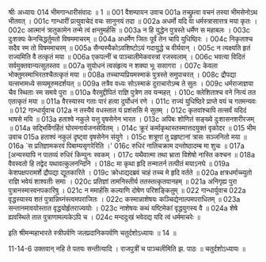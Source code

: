 श्रीः
अध्यायः 014
भीमगान्धारीसंवादः ॥ 1 ॥
001	वैशम्पायन उवाच 
001a	तच्छ्रुत्वा वचनं तस्या भीमसेनोऽथ भीतवत् ।
001c	गान्धारीं प्रत्युवाचेदं वचः सानुनयं तदा ॥
002a	अधर्मो यदि वा धर्मस्त्रासात्तत्र मया कृतः ।
002c	आत्मानं त्रातुकामेन तन्मे त्वं क्षन्तुमर्हसि ॥
003a	न हि युद्धेन पुत्रस्ते धर्मेण स महाबलः ।
003c	दुःशक्यः केनचिद्धर्तुमतो विषममाचरम् ॥
004a	अधर्मेण जितः पूर्वं तेन चापि युधिष्ठिरः ।
004c	निकृताश्च सदैव स्म तो विषममाचरम् ॥
005a	सैन्यस्यैकोऽवशिष्टोऽयं गदायुद्धे च वीर्यवान् ।
005c	न त्यक्ष्यति हृतं राज्यमिति वै तत्कृतं मया ॥
006a	एकपत्नीं च पाञ्चालीमेकवस्त्रां रजस्वलाम् ।
006c	भवत्या विदितं सर्वमुक्तवान्यत्सुतस्तव ॥
007a	सुयोधनं त्वसंहृत्य न शक्या भूः ससागरा ।
007c	केवला भोक्तुमस्माभिरतश्चैतत्कृतं मया ॥
008a	तच्चाप्यप्रियमस्माकं पुत्रस्ते समुपाचरत् ।
008c	द्रौपद्या यत्सभामध्ये सव्यमूरुमदर्शयत् ॥
009a	तत्रैव वध्यः सोऽस्माकं दुराचारोऽम्ब ते सुतः ।
009c	धर्मराजाज्ञया चैव स्थिताः स्म समये पुरा ॥
010a	वैरमुद्दीपितं राज्ञि पुत्रेण तव यन्महत् ।
010c	क्लेशिताश्च वने नित्यं तत एतत्कृतं मया ॥
011a	वैरस्यास्य गताः पारं हत्वा दुर्योधनं रणे ।
011c	राज्यं युधिष्ठिरे प्राप्ते वयं च गतमन्यवः ॥
012	गान्धार्युवाच 
012a	न तस्यैवं वधस्तात यं प्रशंससि मे सुतम् ।
012c	कृतवांश्चापि तत्सर्वं यदिदं भाषसे मयि ॥
013a	हताश्वे नकुले यत्तु वृषसेनेन भारत ।
013c	अपिबः शोणितं सङ्ख्ये दुःशासनशरीरजम् ॥
014a	सद्भिर्विगर्हितं घोरमनार्यजनसेवितम् ।
014c	क्रूरं कर्माकृथास्तस्मात्तदयुक्तं वृकोदर ॥
015	भीम उवाच 
015a	हताश्वं नकुलं दृष्ट्वा वृषसेनेन संयुगे ।
015c	शत्रूणां तु प्रहृष्टानां त्रासः सञ्जनितो मया ॥
016a	`स प्रतिज्ञामकरवं पिबाम्यसृगरेरिति ।'
016c	रुधिरं नातिचक्राम दन्तोष्ठादम्ब मा शुचः ॥
017a	[अन्यस्यापि न पातव्यं रुधिरं किम्पुनः स्वकम् ।
017c	यथैवात्मा तथा भ्राता विशेषो नास्ति कश्चन ॥
018a	वैवस्वतो हि तद्वेद यथावत्कुलनन्दिनि ।
018c	मा कृथा हृदि तन्मातर्न तत्पीतं मयाऽनघे ॥
019a	केशपक्षपरामर्शे द्रौपद्या द्यूतकारिते ।
019c	क्रोधाद्यदब्रवं चाहं तच्च मे हृदि वर्तते ॥
020a	क्षत्रधर्माच्च्युतो राज्ञि भवेयं शाश्वतीः समाः ।
020c	प्रतिज्ञां तामनिस्तीर्य ततस्तत्कृतवानहम् ॥
021a	अनिगृह्य पुरा पुत्रानस्मास्वनपकारिषु ।
021c	न ममार्हसि कल्याणि दोषेण परिशङ्कितुम् ॥
022	गान्धार्युवाच 
022a	वृद्धस्यास्य शतं पुत्रान्निघ्नंस्त्वमपराजितः ।
022c	कस्मान्नाशेषयः कञ्चिद्येनाल्पमपराधितम् ॥
023a	सन्तानमावयोस्तात वृद्धयोर्हृतराज्ययोः ।
023c	नाशेषयः कथं यष्टिमेकां वृद्धयुगस्य वै ॥
024a	शेषे ह्यवस्थिते तात पुत्राणामल्पकेऽपि च ।
024c	मन्ददुःखं भवेदद्य यदि त्वं धर्ममाचरेः ॥ 

इति श्रीमन्महाभारते स्त्रीपर्वणि जलप्रदानिकपर्वणि चतुर्दशोऽध्यायः ॥ 14 ॥

11-14-6 उक्तवान् नहि ते पतयः सन्तीत्यादि । राजपुत्रीं च पाञ्चलीमिति झ. पाठः ॥ चतुर्दशोऽध्यायः ॥	
